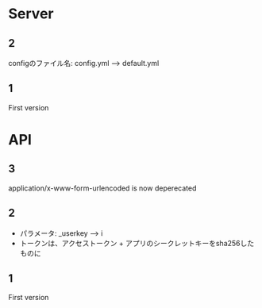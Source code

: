 # Server
## 2
configのファイル名: config.yml --> default.yml

## 1
First version

# API
## 3
application/x-www-form-urlencoded is now deperecated

## 2
* パラメータ: _userkey --> i
* トークンは、アクセストークン + アプリのシークレットキーをsha256したものに

## 1
First version
